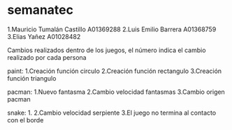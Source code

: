 # semanatec

1.Mauricio Tumalán Castillo A01369288
2.Luis Emilio Barrera A01368759
3.Elias Yañez A01028482

Cambios realizados dentro de los juegos, el número indica el cambio realizado por cada persona

paint:
1.Creación función circulo
2.Creación función rectangulo
3.Creación función triangulo

pacman:
1.Nuevo fantasma
2.Cambio velocidad fantasmas
3.Cambio origen pacman

snake:
1.
2.Cambio velocidad serpiente
3.El juego no termina al contacto con el borde
